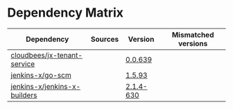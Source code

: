 # Dependency Matrix

Dependency | Sources | Version | Mismatched versions
---------- | ------- | ------- | -------------------
[cloudbees/jx-tenant-service](https://github.com/cloudbees/jx-tenant-service) |  | [0.0.639](https://github.com/cloudbees/jx-tenant-service/releases/tag/v0.0.639) | 
[jenkins-x/go-scm](https://github.com/jenkins-x/go-scm) |  | [1.5.93]() | 
[jenkins-x/jenkins-x-builders](https://github.com/jenkins-x/jenkins-x-builders) |  | [2.1.4-630]() | 
